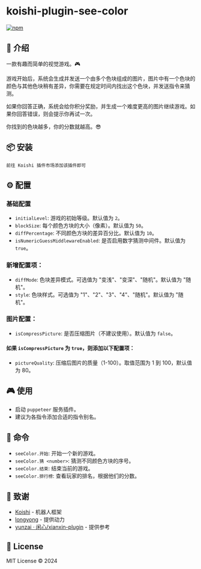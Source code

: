 # koishi-plugin-see-color

[![npm](https://img.shields.io/npm/v/koishi-plugin-see-color?style=flat-square)](https://www.npmjs.com/package/koishi-plugin-see-color)

## 🎈 介绍

一款有趣而简单的视觉游戏。🎮

游戏开始后，系统会生成并发送一个由多个色块组成的图片，图片中有一个色块的颜色与其他色块稍有差异，你需要在规定时间内找出这个色块，并发送指令来猜测。

如果你回答正确，系统会给你积分奖励，并生成一个难度更高的图片继续游戏。如果你回答错误，则会提示你再试一次。

你找到的色块越多，你的分数就越高。😎

## 📦 安装

```
前往 Koishi 插件市场添加该插件即可
```

## ⚙️ 配置

### 基础配置

- `initialLevel`: 游戏的初始等级。默认值为 `2`。
- `blockSize`: 每个颜色方块的大小（像素）。默认值为 `50`。
- `diffPercentage`: 不同颜色方块的差异百分比。默认值为 `10`。
- `isNumericGuessMiddlewareEnabled`: 是否启用数字猜测中间件。默认值为 `true`。

### 新增配置项：

- `diffMode`: 色块差异模式。可选值为 "变浅"、"变深"、"随机"。默认值为 "随机"。
- `style`: 色块样式。可选值为 "1"、"2"、"3"、"4"、"随机"。默认值为 "随机"。

### 图片配置：

- `isCompressPicture`: 是否压缩图片（不建议使用）。默认值为 `false`。

#### 如果 `isCompressPicture` 为 `true`，则添加以下配置项：

- `pictureQuality`: 压缩后图片的质量（1-100）。取值范围为 1 到 100，默认值为 80。

## 🎮 使用

- 启动 `puppeteer` 服务插件。
- 建议为各指令添加合适的指令别名。

## 📝 命令

- `seeColor.开始`: 开始一个新的游戏。
- `seeColor.猜 <number>`: 猜测不同颜色方块的序号。
- `seeColor.结束`: 结束当前的游戏。
- `seeColor.排行榜`: 查看玩家的排名，根据他们的分数。

## 🙏 致谢

* [Koishi](https://koishi.chat/) - 机器人框架
* [longyong](https://forum.koishi.xyz/u/longyong/summary) - 提供动力
* [yunzai · 闲心/xianxin-plugin](https://gitee.com/xianxincoder/xianxin-plugin/blob/master/apps/seecolor.js) - 提供参考

## 📄 License

MIT License © 2024
